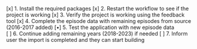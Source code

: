 [x] 1. Install the required packages
[x] 2. Restart the workflow to see if the project is working
[x] 3. Verify the project is working using the feedback tool
[x] 4. Complete the episode data with remaining episodes from source (2016-2017 added)
[•] 5. Test the application with new episode data  
[ ] 6. Continue adding remaining years (2018-2023) if needed
[ ] 7. Inform user the import is completed and they can start building